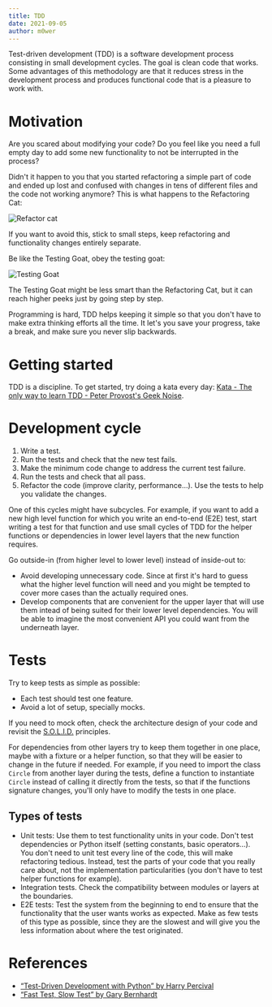 ```yaml
---
title: TDD
date: 2021-09-05
author: m0wer
---
```


Test-driven development (TDD) is a software development process consisting in
small development cycles. The goal is clean code that works.
Some advantages of this methodology are that it reduces stress in
the development process and produces functional code that is a pleasure to
work with.

# Motivation

Are you scared about modifying your code? Do you feel like you need a full
empty day to add some new functionality to not be interrupted in the process?

Didn't it happen to you that you started refactoring a simple part of code and
ended up lost and confused with changes in tens of different files
and the code not working anymore? This is
what happens to the Refactoring Cat:

![Refactor cat](refactoring_code_cat.gif)

If you want to avoid this, stick to small steps, keep refactoring and
functionality changes entirely separate.

Be like the Testing Goat, obey the testing goat:

![Testing Goat](testing_goat.jpg)

The Testing Goat might be less smart than the Refactoring Cat, but it can reach
higher peeks just by going step by step.

Programming is hard, TDD helps keeping it simple so that you don't have to
make extra thinking efforts all the time. It let's you save your progress,
take a break, and make sure you never slip backwards.

# Getting started

TDD is a discipline. To get started, try doing a kata every day:
[Kata - The only way to learn TDD - Peter Provost's Geek Noise](http://www.peterprovost.org/blog/2012/05/02/kata-the-only-way-to-learn-tdd/).

# Development cycle

1. Write a test.
1. Run the tests and check that the new test fails.
1. Make the minimum code change to address the current test failure.
1. Run the tests and check that all pass.
1. Refactor the code (improve clarity, performance…). Use the tests to help you
  validate the changes.

One of this cycles might have subcycles. For example, if you want to add a new
high level function for which you write an end-to-end (E2E) test, start writing
a test for that function and use small cycles of TDD for the helper functions
or dependencies in lower level layers that the new function requires.

Go outside-in (from higher level to lower level) instead of inside-out to:

  * Avoid developing unnecessary code. Since at first it's hard to guess what
    the higher level function will need and you might be tempted to cover
    more cases than the actually required ones.
  * Develop components that are convenient for the upper layer that will use
    them intead of being suited for their lower level dependencies. You will
    be able to imagine the most convenient API you could want from the
    underneath layer.

# Tests

Try to keep tests as simple as possible:
  * Each test should test one feature.
  * Avoid a lot of setup, specially mocks.

If you need to mock often, check the architecture design of your code and
revisit the [S.O.L.I.D.](https://en.wikipedia.org/wiki/SOLID) principles.

For dependencies from other layers try to keep them together in one place,
maybe with a fixture or a helper function,
so that they will be easier to change in the future if
needed. For example, if you need to import the class `Circle` from another
layer during the tests, define a function to instantiate `Circle` instead of
calling it directly from the tests, so that if the functions signature changes,
you'll only have to modify the tests in one place.

## Types of tests

* Unit tests: Use them to test functionality units in your code. Don't test
  dependencies or Python itself (setting constants, basic operators…). You
  don't need to unit test every line of the code, this will make refactoring
  tedious. Instead, test the parts of your code that you really care about,
  not the implementation particularities (you don't have to test helper
  functions for example).
* Integration tests. Check the compatibility between modules or layers at the
  boundaries.
* E2E tests: Test the system from the beginning to end to ensure that the
  functionality that the user wants works as expected. Make as few tests of
  this type as possible, since they are the slowest and will give you the less
  information about where the test originated.

# References

* [“Test-Driven Development with Python” by Harry Percival](https://www.obeythetestinggoat.com/)
* [“Fast Test, Slow Test” by Gary Bernhardt](https://www.youtube.com/watch?v=RAxiiRPHS9k)
